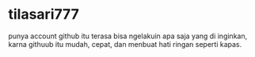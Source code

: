 # tilasari777
punya account github itu terasa bisa ngelakuin apa saja yang di inginkan, karna githuub itu mudah, cepat, dan menbuat hati ringan seperti kapas.
